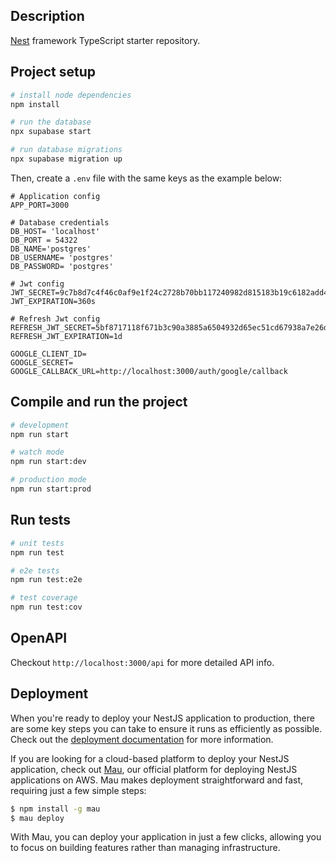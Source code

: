 ## Description

[Nest](https://github.com/nestjs/nest) framework TypeScript starter repository.

## Project setup

```bash
# install node dependencies
npm install

# run the database
npx supabase start

# run database migrations
npx supabase migration up
```

Then, create a `.env` file with the same keys as the example below:

```
# Application config
APP_PORT=3000

# Database credentials
DB_HOST= 'localhost'
DB_PORT = 54322
DB_NAME='postgres'
DB_USERNAME= 'postgres'
DB_PASSWORD= 'postgres'

# Jwt config
JWT_SECRET=9c7b8d7c4f46c0af9e1f24c2728b70bb117240982d815183b19c6182add4686c
JWT_EXPIRATION=360s

# Refresh Jwt config
REFRESH_JWT_SECRET=5bf8717118f671b3c90a3885a6504932d65ec51cd67938a7e26d572207ff4785
REFRESH_JWT_EXPIRATION=1d

GOOGLE_CLIENT_ID=
GOOGLE_SECRET=
GOOGLE_CALLBACK_URL=http://localhost:3000/auth/google/callback
```

## Compile and run the project

```bash
# development
npm run start

# watch mode
npm run start:dev

# production mode
npm run start:prod
```

## Run tests

```bash
# unit tests
npm run test

# e2e tests
npm run test:e2e

# test coverage
npm run test:cov
```

## OpenAPI

Checkout `http://localhost:3000/api` for more detailed API info.

## Deployment

When you're ready to deploy your NestJS application to production, there are some key steps you can take to ensure it runs as efficiently as possible. Check out the [deployment documentation](https://docs.nestjs.com/deployment) for more information.

If you are looking for a cloud-based platform to deploy your NestJS application, check out [Mau](https://mau.nestjs.com), our official platform for deploying NestJS applications on AWS. Mau makes deployment straightforward and fast, requiring just a few simple steps:

```bash
$ npm install -g mau
$ mau deploy
```

With Mau, you can deploy your application in just a few clicks, allowing you to focus on building features rather than managing infrastructure.
